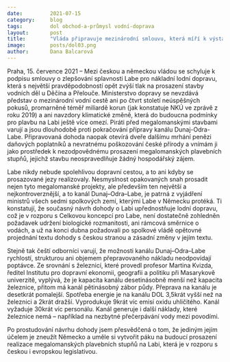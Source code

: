 ```yaml
---
date:         2021-07-15
category:     blog
tags:         dol obchod-a-průmysl vodní-doprava
layout:       post
title:        "Vláda připravuje mezinárodní smlouvu, která míří k výstavbě kanálu Dunaj–Odra–Labe. Odmítáme vyhazování miliard za megalomanský projekt"
image:        posts/dol03.png
author:       Dana Balcarová
---
```





Praha, 15. července 2021 – Mezi českou a německou vládou se schyluje k podpisu smlouvy o zlepšování splavnosti Labe pro nákladní lodní dopravu, která s největší pravděpodobností opět zvýší tlak na prosazení stavby vodních děl u Děčína a Přelouče. Ministerstvo dopravy se nevzdává představ o mezinárodní vodní cestě ani po čtvrt století neúspěšných pokusů, promarněné téměř miliardě korun (jak konstatuje NKÚ ve zprávě z roku 2019) a ani navzdory klimatické změně, která do budoucna podmínky pro plavbu na Labi ještě více omezí. Piráti před megalomanskými stavbami varují a jsou dlouhodobě proti pokračování přípravy kanálu Dunaj-Odra-Labe. Připravovaná dohoda naopak otevírá dveře dalšímu mrhání penězi daňových poplatníků a nevratnému poškozování české přírody a vnímám ji jako prostředek k nezodpovědnému prosazení megalomanských plavebních stupňů, jejichž stavbu neospravedlňuje žádný hospodářský zájem.

Labe nikdy nebude spolehlivou dopravní cestou, a to ani kdyby se prosazované jezy realizovaly. Nesmyslnost opakovaných snah prosadit nejen tyto megalomanské projekty, ale především ten největší a nejkontroverznější, a to kanál Dunaj–Odra–Labe, je patrná z vyjádření ministrů všech sedmi spolkových zemí, kterými Labe v Německu protéká. Ti konstatují, že současný návrh dohody o Labi upřednostňuje lodní dopravu, což je v rozporu s Celkovou koncepcí pro Labe, není dostatečně zohledněn požadavek udržení biologické rozmanitosti, ani rámcová směrnice o vodách, a už na konci dubna požadovali po spolkové vládě opětovné projednání textu dohody s českou stranou a zásadní změny v jejím textu. 

Stejně tak čeští odborníci varují, že možnosti kanálu Dunaj–Odra–Labe rychlostí, strukturou ani objemem přepravovaného nákladu neodpovídají poptávce. Ze srovnání s železnicí, které provedl profesor Martina Kvizda, ředitel Institutu pro dopravní ekonomii, geografii a politiku při Masarykově univerzitě, vyplývá, že je kapacita kanálu desetinásobně menší než kapacita železnice, přitom má kanál pětinásobný zábor půdy. Přeprava na kanálu je desetkrát pomalejší. Spotřeba energie je na kanálu DOL 3,5krát vyšší než na železnici a 2krát dražší. Vyprodukuje 9krát víc emisí oxidu uhličitého. Kanál vyžaduje 30krát víc personálu. Kanál generuje i další náklady, které železnice nemá – například na nezbytné přečerpávání vody mezi povodími.

Po prostudování návrhu dohody jsem přesvědčená o tom, že jediným jejím účelem je zneužít Německo a uměle si vytvořit páku na budoucí prosazení realizace megalomanských plavebních stupňů na Labi, která je v rozporu s českou i evropskou legislativou.
